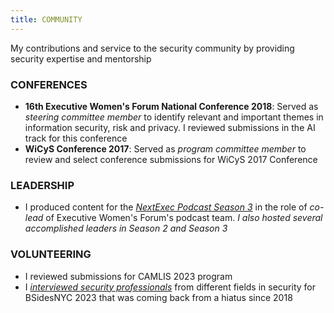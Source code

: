 ```yaml
---
title: COMMUNITY
---
```

My contributions and service to the security community by providing security expertise and mentorship

### CONFERENCES
- **16th Executive Women's Forum National Conference 2018**: Served as *steering committee member* to identify relevant and important themes in information security, risk and privacy. I reviewed submissions in the AI track for this conference
- **WiCyS Conference 2017**: Served as *program committee member* to review and select conference submissions for WiCyS 2017 Conference

### LEADERSHIP
- I produced content for the *[NextExec Podcast Season 3](https://nextexec.buzzsprout.com/)* in the role of *co-lead* of Executive Women's Forum's podcast team. *I also hosted several accomplished leaders in Season 2 and Season 3*

### VOLUNTEERING
- I reviewed submissions for CAMLIS 2023 program
- I *[interviewed security professionals](https://www.youtube.com/playlist?list=PLiVMecYmLYz4Hyol9fZ_jyD3Bm7Yd9yzS)* from different fields in security for BSidesNYC 2023 that was coming back from a hiatus since 2018
